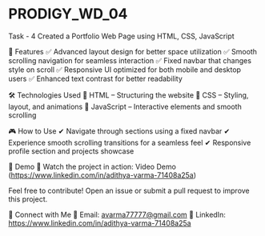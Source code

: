 # PRODIGY_WD_04
Task - 4 Created a Portfolio Web Page using HTML, CSS, JavaScript

🚀 Features 
✅ Advanced layout design for better space utilization
✅ Smooth scrolling navigation for seamless interaction
✅ Fixed navbar that changes style on scroll
✅ Responsive UI optimized for both mobile and desktop users
✅ Enhanced text contrast for better readability

🛠️ Technologies Used 
🔹 HTML – Structuring the website
🔹 CSS – Styling, layout, and animations
🔹 JavaScript – Interactive elements and smooth scrolling

🎮 How to Use 
✔ Navigate through sections using a fixed navbar
✔ Experience smooth scrolling transitions for a seamless feel
✔ Responsive profile section and projects showcase

🎥 Demo 🔗 Watch the project in action: Video Demo (https://www.linkedin.com/in/adithya-varma-71408a25a)

Feel free to contribute! Open an issue or submit a pull request to improve this project.

🔗 Connect with Me 📧 Email: avarma77777@gmail.com 💼 LinkedIn: https://www.linkedin.com/in/adithya-varma-71408a25a
